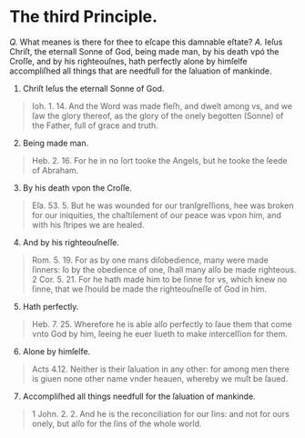 # The third Principle.

*Q.* What meanes is there for thee to eſcape this damnable eſtate?
*A.* Ieſus Chriſt, the eternall Sonne of God, being made man, by his death vpó the Croſſe, and by his righteouſnes, hath perfectly alone by himſelfe accompliſhed all things that are needfull for the ſaluation of mankinde.

1. Chriſt Ieſus the eternall Sonne of God.
  > Ioh. 1. 14. And the Word was made fleſh, and dwelt among vs, and we ſaw the glory thereof, as the glory of the onely begotten (Sonne) of the Father, full of grace and truth.
2. Being made man.
  > Heb. 2. 16. For he in no ſort tooke the Angels, but he tooke the ſeede of Abraham.
3. By his death vpon the Croſſe.
  > Eſa. 53. 5. But he was wounded for our tranſgreſſions, hee was broken for our iniquities, the chaſtiſement of our peace was vpon him, and with his ſtripes we are healed.
4. And by his righteouſneſſe.
  > Rom. 5. 19. For as by one mans diſobedience, many were made ſinners: ſo by the obedience of one, ſhall many alſo be made righteous.
  > 2 Cor. 5. 21. For he hath made him to be ſinne for vs, which knew no ſinne, that we ſhould be made the righteouſneſſe of God in him.
5. Hath perfectly.
  > Heb. 7. 25. Wherefore he is able alſo perfectly to ſaue them that come vnto God by him, ſeeing he euer liueth to make interceſſion for them.
6. Alone by himſelfe.
  > Acts 4.12. Neither is their ſaluation in any other: for among men there is giuen none other name vnder heauen, whereby we muſt be ſaued.
7. Accompliſhed all things needfull for the ſaluation of mankinde.
  > 1 John. 2. 2. And he is the reconciliation for our ſins: and not for ours onely, but alſo for the ſins of the whole world.